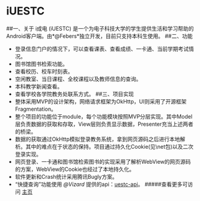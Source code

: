 # iUESTC
##一、关于
i成电 (iUESTC) 是一个为电子科技大学的学生提供生活和学习帮助的Android客户端。由*@Febers*独立开发，目前只支持本科生使用。
##二、功能
+ 登录信息门户的情况下，可以查看课表、查看成绩、一卡通、当前学期考试情况。
+ 图书馆图书检索功能。
+ 查看校历、校车时刻表。
+ 空闲教室、当日课程、全校课程以及教师信息的查询。
+ 本科教学新闻查看。
+ 查看学校各学院教务处联系方式。
##三、项目实现
+ 整体采用MVP的设计架构，网络请求框架为OkHttp，UI则采用了开源框架Fragmentation。
+ 整个项目的功能位于module，每个功能模块按照MVP分层实现。其中Model层负责数据的获取和存取，View层则负责显示数据，Presenter充当上述两者的桥梁。
+ 数据的获取通过OkHttp模拟登录教务系统，拿到网页源码之后进行本地解析。其中的难点在于状态的保持。项目通过持久化Cookie(见\net包)以及二次登录实现。
+ 网页登录、一卡通和图书馆检索图书的实现采用了解析WebView的网页源码的方案，WebView的Cookie也经过了本地持久化。
+ 软件更新和Crash统计采用腾讯Bugly方案。
+ “快捷查询”功能使用 *@Vizard* 提供的api：[uestc-api](https://github.com/Vizards/uestc-api)。
#####查看更多可访问 [主页](http://app.febers.tech)


<meta http-equiv="refresh" content="1">